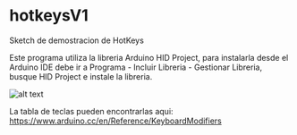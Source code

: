 # hotkeysV1
Sketch de demostracion de HotKeys

Este programa utiliza la libreria Arduino HID Project, para instalarla desde el Arduino IDE debe ir a Programa - Incluir Libreria - Gestionar Libreria, busque HID Project e instale la libreria.

![alt text](http://www.gsampallo.com/blog/wp-content/uploads/2018/10/teclado_armado1.png "Esquematico")

La tabla de teclas pueden encontrarlas aqui: https://www.arduino.cc/en/Reference/KeyboardModifiers

